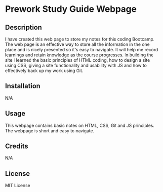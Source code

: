 # Prework Study Guide Webpage

## Description

I have created this web page to store my notes for this coding Bootcamp. The web page is an effective way to store all the information in the one place and is nicely presented so it's easy to navigate. It will help me record learnings and retain knowledge as the course progresses. In building the site I learned the basic principles of HTML coding, how to design a site using CSS, giving a site functionality and usability with JS and how to effectively back up my work using Git.

## Installation

N/A

## Usage

This webpage contains basic notes on HTML, CSS, Git and JS principles. The webpage is short and easy to navigate.

## Credits

N/A

## License

MIT License